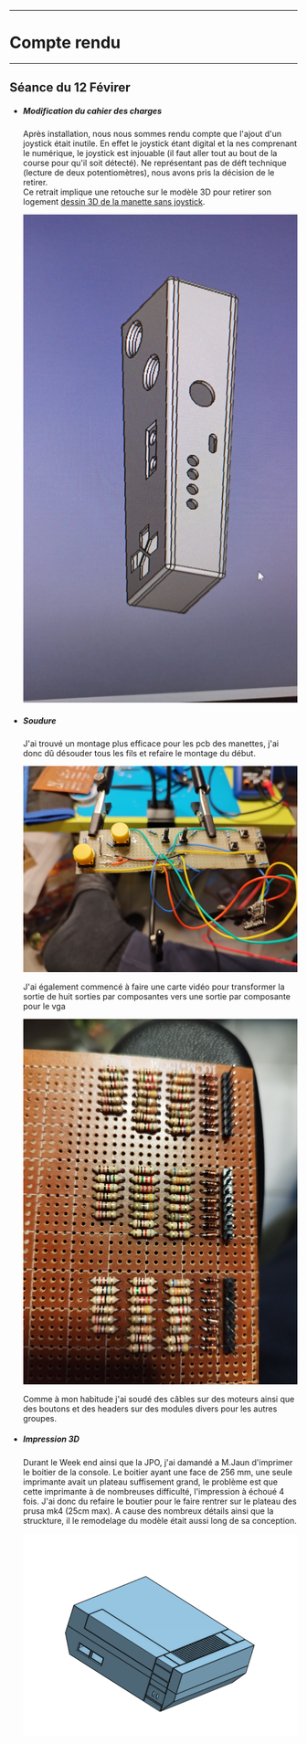 *******************
# Compte rendu 
*******************
## Séance du 12 Févirer

- ##### Modification du cahier des charges
  Après installation, nous nous sommes rendu compte que l'ajout d'un joystick était inutile. En effet le joystick étant digital et la nes comprenant le numérique, le joystick est injouable (il faut aller tout au bout de la course pour qu'il soit détecté). Ne représentant pas de déft technique (lecture de deux potentiomètres), nous avons pris la décision de le retirer.  
  Ce retrait implique une retouche sur le modèle 3D pour retirer son logement [dessin 3D de la manette sans joystick](/boitier/manetteV3).
 
  ![Manette V3](/documentation/Images/manette_V3.png)


- ##### Soudure
 
  J'ai trouvé un montage plus efficace pour les pcb des manettes, j'ai donc dû désouder tous les fils et refaire le montage du début.    

  ![PCB V2](/documentation/Images/pcbV2.png)

    J'ai également commencé à faire une carte vidéo pour transformer la sortie de huit sorties par composantes vers une sortie par composante pour le vga
  
  ![PCB video](/documentation/Images/pcb_video.png)

  Comme à mon habitude j'ai soudé des câbles sur des moteurs ainsi que des boutons et des headers sur des modules divers pour les autres groupes.

- ##### Impression 3D
  Durant le Week end ainsi que la JPO, j'ai damandé a M.Jaun d'imprimer le boitier de la console.
  Le boitier ayant une face de 256 mm, une seule imprimante avait un plateau suffisement grand, le problème est que cette imprimante à de   nombreuses difficulté, l'impression à échoué 4 fois. J'ai donc du refaire le boutier pour le faire rentrer sur le plateau des prusa mk4   (25cm max).
  A cause des nombreux détails ainsi que la struckture, il le remodelage du modèle était aussi long de sa conception.
  
  ![boitier 3D mini](/documentation/Images/boitier_3D_mini.png)
  

